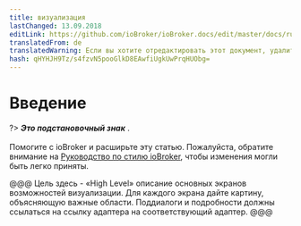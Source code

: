 ```yaml
---
title: визуализация
lastChanged: 13.09.2018
editLink: https://github.com/ioBroker/ioBroker.docs/edit/master/docs/ru/viz/README.md
translatedFrom: de
translatedWarning: Если вы хотите отредактировать этот документ, удалите поле «translationFrom», в противном случае этот документ будет снова автоматически переведен
hash: qHYHJH9Tz/s4fzvN5pooGlkD8EAwfiUgkUwPrqHUObg=
---
```

# Введение
?> ***Это подстановочный знак*** . <br><br> Помогите с ioBroker и расширьте эту статью. Пожалуйста, обратите внимание на [Руководство по стилю ioBroker](community/styleguidedoc), чтобы изменения могли быть легко приняты.

@@@ Цель здесь - «High Level» описание основных экранов возможностей визуализации. Для каждого экрана дайте картину, объясняющую важные области.
Поддиалоги и подробности должны ссылаться на ссылку адаптера на соответствующий адаптер.
@@@